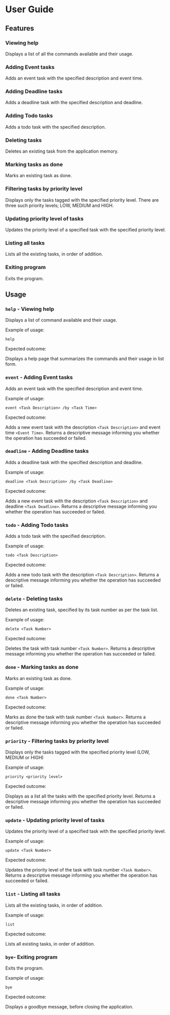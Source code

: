# User Guide

## Features 

### Viewing help
Displays a list of all the commands available and their usage.

### Adding Event tasks
Adds an event task with the specified description and event time.

### Adding Deadline tasks
Adds a deadline task with the specified description and deadline.

### Adding Todo tasks
Adds a todo task with the specified description.

### Deleting tasks
Deletes an existing task from the application memory.

### Marking tasks as done
Marks an existing task as done. 

### Filtering tasks by priority level
Displays only the tasks tagged with the specified priority level. 
There are three such priority levels; LOW, MEDIUM and HIGH.

### Updating priority level of tasks
Updates the priority level of a specified task with the specified priority level.

### Listing all tasks
Lists all the existing tasks, in order of addition.

### Exiting program
Exits the program. 

## Usage

### `help` - Viewing help
Displays a list of command available and their usage.

Example of usage: 

`help`

Expected outcome:

Displays a help page that summarizes the commands and their usage in list form. 

### `event` - Adding Event tasks 
Adds an event task with the specified description and event time.

Example of usage: 

`event <Task Description> /by <Task Time>`

Expected outcome:

Adds a new event task with the description `<Task Description>` and event time
`<Event Time>`. Returns a descriptive message informing you whether the operation has 
succeeded or failed.

### `deadline` - Adding Deadline tasks
Adds a deadline task with the specified description and deadline.

Example of usage: 

`deadline <Task Description> /by <Task Deadline>`

Expected outcome:

Adds a new event task with the description `<Task Description>` and deadline
`<Task Deadline>`. Returns a descriptive message informing you whether the operation has 
succeeded or failed.

### `todo` - Adding Todo tasks
Adds a todo task with the specified description.

Example of usage: 

`todo <Task Description>`

Expected outcome:

Adds a new todo task with the description `<Task Description>`. Returns a descriptive message informing you whether 
the operation has succeeded or failed.

### `delete` - Deleting tasks
Deletes an existing task, specified by its task number as per the task list. 

Example of usage: 

`delete <Task Number>`

Expected outcome:

Deletes the task with task number `<Task Number>`. Returns a descriptive message informing you whether 
the operation has succeeded or failed.

### `done` - Marking tasks as done 
Marks an existing task as done. 

Example of usage: 

`done <Task Number>`

Expected outcome:

Marks as done the task with task number `<Task Number>`. Returns a descriptive message informing you whether 
the operation has succeeded or failed.

### `priority` - Filtering tasks by priority level
Displays only the tasks tagged with the specified priority level (LOW, MEDIUM or HIGH)

Example of usage: 

`priority <priority level>`

Expected outcome:

Displays as a list all the tasks with the specified priority level. Returns a descriptive message informing you whether 
the operation has succeeded or failed.

### `update` - Updating priority level of tasks
Updates the priority level of a specified task with the specified priority level.

Example of usage: 

`update <Task Number>`

Expected outcome:

Updates the priority level of the task with task number `<Task Number>`. Returns a descriptive message informing you 
whether the operation has succeeded or failed.

### `list` - Listing all tasks
Lists all the existing tasks, in order of addition.

Example of usage: 

`list`

Expected outcome:

Lists all existing tasks, in order of addition.

### `bye`- Exiting program
Exits the program. 

Example of usage: 

`bye`

Expected outcome:

Displays a goodbye message, before closing the application.